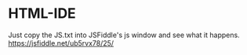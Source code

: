 # HTML-IDE
Just copy the JS.txt into JSFiddle's js window and see what it happens.
https://jsfiddle.net/ub5rvx78/25/
